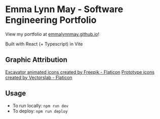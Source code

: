 # Emma Lynn May - Software Engineering Portfolio

View my portfolio at <a href="https://emmalynnmay.github.io/">emmalynnmay.github.io</a>!

Built with React (+ Typescript) in Vite

## Graphic Attribution
<a href="https://www.flaticon.com/free-animated-icons/excavator" title="excavator animated icons">Excavator animated icons created by Freepik - Flaticon</a>
<a href="https://www.flaticon.com/free-icons/prototype" title="prototype icons">Prototype icons created by Vectorslab - Flaticon</a>

## Usage
* To run locally: `npm run dev`
* To deploy: `npm run deploy`
